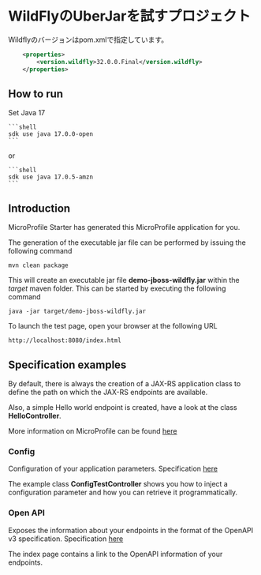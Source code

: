 # WildFlyのUberJarを試すプロジェクト

Wildflyのバージョンはpom.xmlで指定しています。


```xml
    <properties>
        <version.wildfly>32.0.0.Final</version.wildfly>
    </properties>
```

## How to run

Set Java 17

    ```shell
    sdk use java 17.0.0-open
    ```
or

    ```shell
    sdk use java 17.0.5-amzn
    ```

## Introduction

MicroProfile Starter has generated this MicroProfile application for you.

The generation of the executable jar file can be performed by issuing the following command

    mvn clean package

This will create an executable jar file **demo-jboss-wildfly.jar** within the _target_ maven folder. This can be started by executing the following command

    java -jar target/demo-jboss-wildfly.jar




To launch the test page, open your browser at the following URL

    http://localhost:8080/index.html

## Specification examples

By default, there is always the creation of a JAX-RS application class to define the path on which the JAX-RS endpoints are available.

Also, a simple Hello world endpoint is created, have a look at the class **HelloController**.

More information on MicroProfile can be found [here](https://microprofile.io/)


### Config

Configuration of your application parameters. Specification [here](https://microprofile.io/project/eclipse/microprofile-config)

The example class **ConfigTestController** shows you how to inject a configuration parameter and how you can retrieve it programmatically.











### Open API

Exposes the information about your endpoints in the format of the OpenAPI v3 specification. Specification [here](https://microprofile.io/project/eclipse/microprofile-open-api)

The index page contains a link to the OpenAPI information of your endpoints.





